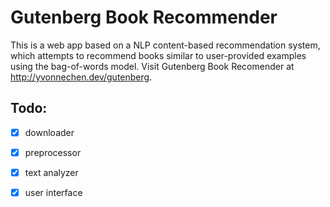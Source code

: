 # Gutenberg Book Recommender

This is a web app based on a NLP content-based recommendation system, which attempts to recommend books similar to user-provided examples using the bag-of-words model. Visit Gutenberg Book Recomender at http://yvonnechen.dev/gutenberg.

## Todo:
 - [x] downloader
 - [x] preprocessor
 - [x] text analyzer
 - [x] user interface
 
